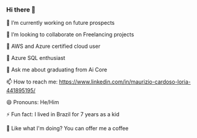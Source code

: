 ### Hi there 👋

🔭 I’m currently working on future prospects

👯 I’m looking to collaborate on Freelancing projects

📜 AWS and Azure certified cloud user

🤩 Azure SQL enthusiast

💬 Ask me about graduating from Ai Core

📫 How to reach me: https://www.linkedin.com/in/maurizio-cardoso-loria-441895195/

😄 Pronouns: He/Him

⚡ Fun fact: I lived in Brazil for 7 years as a kid

🤔 Like what I'm doing? You can offer me a coffee


